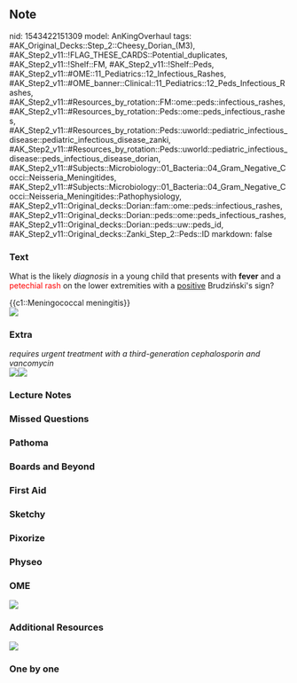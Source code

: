 ## Note
nid: 1543422151309
model: AnKingOverhaul
tags: #AK_Original_Decks::Step_2::Cheesy_Dorian_(M3), #AK_Step2_v11::!FLAG_THESE_CARDS::Potential_duplicates, #AK_Step2_v11::!Shelf::FM, #AK_Step2_v11::!Shelf::Peds, #AK_Step2_v11::#OME::11_Pediatrics::12_Infectious_Rashes, #AK_Step2_v11::#OME_banner::Clinical::11_Pediatrics::12_Peds_Infectious_Rashes, #AK_Step2_v11::#Resources_by_rotation::FM::ome::peds::infectious_rashes, #AK_Step2_v11::#Resources_by_rotation::Peds::ome::peds_infectious_rashes, #AK_Step2_v11::#Resources_by_rotation::Peds::uworld::pediatric_infectious_disease::pediatric_infectious_disease_zanki, #AK_Step2_v11::#Resources_by_rotation::Peds::uworld::pediatric_infectious_disease::peds_infectious_disease_dorian, #AK_Step2_v11::#Subjects::Microbiology::01_Bacteria::04_Gram_Negative_Cocci::Neisseria_Meningitides, #AK_Step2_v11::#Subjects::Microbiology::01_Bacteria::04_Gram_Negative_Cocci::Neisseria_Meningitides::Pathophysiology, #AK_Step2_v11::Original_decks::Dorian::fam::ome::peds::infectious_rashes, #AK_Step2_v11::Original_decks::Dorian::peds::ome::peds_infectious_rashes, #AK_Step2_v11::Original_decks::Dorian::peds::uw::peds_id, #AK_Step2_v11::Original_decks::Zanki_Step_2::Peds::ID
markdown: false

### Text
What is the likely <i>diagnosis</i> in a young child that presents
with <b>fever</b> and a <font color="#FF0000" style="">petechial
rash</font> on the lower extremities with a <u>positive</u>
Brudziński's sign?
<div>
  {{c1::Meningococcal meningitis}}
</div>
<div><img src="paste-1831945285664769.jpg"></div>

### Extra
<div>
  <i>requires urgent treatment with a third-generation
  cephalosporin and vancomycin</i>
</div><img src="menin_1358629116483.png"><img src=
"Screen%20Shot%202017-04-22%20at%2011.02.04%20AM.jpg">

### Lecture Notes


### Missed Questions


### Pathoma


### Boards and Beyond


### First Aid


### Sketchy


### Pixorize


### Physeo


### OME
<div class="ome-widget">
  <a href=
  "https://onlinemeded.org/spa/pediatrics/peds-infectious-rashes/acquire?ref=anki">
  <img src="_OME_AnkiFlashcards_Lesson_4.png"></a>
</div>

### Additional Resources
<img src="woo.jpg">

### One by one


